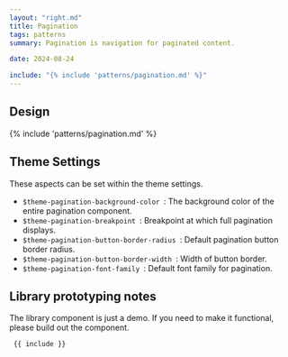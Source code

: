 ```yaml
---
layout: "right.md"
title: Pagination
tags: patterns
summary: Pagination is navigation for paginated content.

date: 2024-08-24

include: "{% include 'patterns/pagination.md' %}"
---
```


## Design
{% include 'patterns/pagination.md' %}

## Theme Settings
These aspects can be set within the theme settings.
- `$theme-pagination-background-color `: The background color of the entire pagination component.
- `$theme-pagination-breakpoint `: Breakpoint at which full pagination displays.
- `$theme-pagination-button-border-radius `: Default pagination button border radius.
- `$theme-pagination-button-border-width `: Width of button border.
- `$theme-pagination-font-family `: Default font family for pagination.

## Library prototyping notes
The library component is just a demo. If you need to make it functional, please build out the component.

``` markdown
 {{ include }}
```
